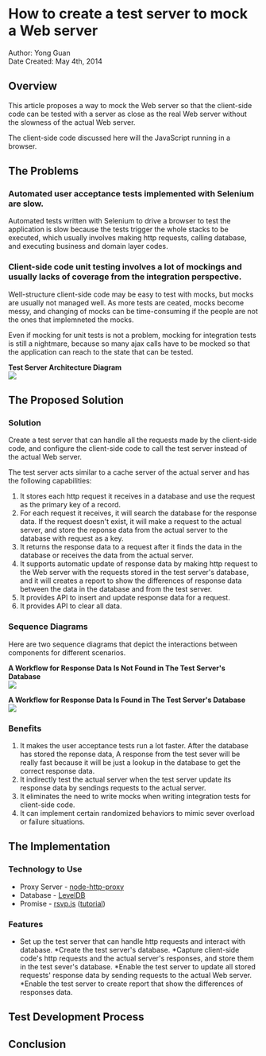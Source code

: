 # How to create a test server to mock a Web server

Author: Yong Guan<br/>
Date Created: May 4th, 2014

## Overview

This article proposes a way to mock the Web server so that the client-side code can be tested with a server as close as the real Web server without the slowness of the actual Web server.

The client-side code discussed here will the JavaScript running in a browser.


## The Problems

### Automated user acceptance tests implemented with Selenium are slow.

Automated tests written with Selenium to drive a browser to test the application is slow because the tests trigger the whole stacks to be executed, which usually involves making http requests, calling database, and executing business and domain layer codes.

### Client-side code unit testing involves a lot of mockings and usually lacks of coverage from the integration perspective.

Well-structure client-side code may be easy to test with mocks, but mocks are usually not managed well. As more tests are ceated, mocks become messy, and changing of mocks can be time-consuming if the people are not the ones that implemneted the mocks.

Even if mocking for unit tests is not a problem, mocking for integration tests is still a nightmare, because so many ajax calls have to be mocked so that the application can reach to the state that can be tested.

**Test Server Architecture Diagram**
<br/><img src="img/test-server.png"></img>


## The Proposed Solution

### Solution

Create a test server that can handle all the requests made by the client-side code, and configure the client-side code to call the test server instead of the actual Web server.

The test server acts similar to a cache server of the actual server and has the following capabilities:

1. It stores each http request it receives in a database and use the request as the primary key of a record.
2. For each request it receives, it will search the database for the response data. If the request doesn't exist, it will make a request to the actual server, and store the reponse data from the actual server to the database with request as a key.
3. It returns the response data to a request after it finds the data in the database or receives the data from the actual server.
4. It supports automatic update of response data by making http request to the Web server with the requests stored in the test server's database, and it will creates a report to show the differences of response data between the data in the database and from the test server.
5. It provides API to insert and update response data for a request.
6. It provides API to clear all data.

### Sequence Diagrams

Here are two sequence diagrams that depict the interactions between components for different scenarios.

**A Workflow for Response Data Is Not Found in The Test Server's Database**
<br/><img src="img/workflow-cache-missed.png"></img><br/>

**A Workflow for Response Data Is Found in The Test Server's Database**
<br/><img src="img/workflow-cache-hit.png"></img>

### Benefits

1. It makes the user acceptance tests run a lot faster. After the database has stored the reponse data, A response from the test sever will be really fast because it will be just a lookup in the database to get the correct response data.
2. It indirectly test the actual server when the test server update its response data by sendings requests to the actual server.
3. It eliminates the need to write mocks when writing integration tests for client-side code.
4. It can implement certain randomized behaviors to mimic sever overload or failure situations.


## The Implementation

### Technology to Use

* Proxy Server - [node-http-proxy](https://github.com/nodejitsu/node-http-proxy)
* Database - [LevelDB](https://github.com/rvagg/node-levelup#extending)
* Promise - [rsvp.js](https://github.com/tildeio/rsvp.js) ([tutorial](http://www.html5rocks.com/en/tutorials/es6/promises/))

### Features

* Set up the test server that can handle http requests and interact with database.
*Create the test server's database.
*Capture client-side code's http requests and the actual server's responses, and store them in the test sever's database.
*Enable the test server to update all stored requests' response data by sending requests to the actual Web server.
*Enable the test server to create report that show the differences of responses data.


## Test Development Process


## Conclusion
